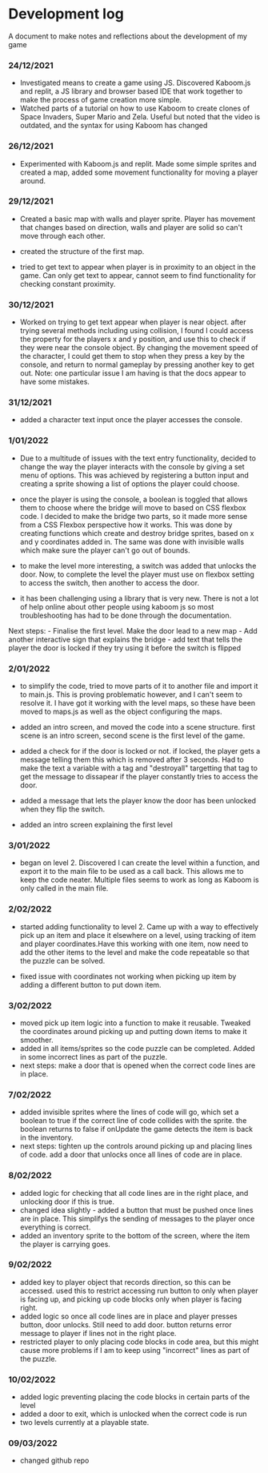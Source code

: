 # Development log
A document to make notes and reflections about the development of my game

### 24/12/2021
 - Investigated means to create a game using JS. Discovered Kaboom.js and replit, a JS library and browser based IDE that work together to make the process of game creation more simple.
 - Watched parts of a tutorial on how to use Kaboom to create clones of Space Invaders, Super Mario and Zela. Useful but noted that the video is outdated,
   and the syntax for using Kaboom has changed
   
### 26/12/2021
 - Experimented with Kaboom.js and replit. Made some simple sprites and created a map, added some movement functionality for moving a player around.

### 29/12/2021

 - Created a basic map with walls and player sprite. Player has movement that changes based on direction, walls and player are solid so can't move through each other. 

 - created the structure of the first map.

 - tried to get text to appear when player is in proximity to an object in the game. Can only get text to appear, cannot seem to find functionality for checking constant proximity. 

 ### 30/12/2021

 - Worked on trying to get text appear when player is near object. after trying several methods including using collision, I found I could access the property for the players x and y position, and use this to check if they were near the console object. By changing the movement speed of the character, I could get them to stop when they press a key by the console, and return to normal gameplay by pressing another key to get out. Note: one particular issue I am having is that the docs appear to have some mistakes.

  ### 31/12/2021
  - added a character text input once the player accesses the console.

  ### 1/01/2022
   - Due to a multitude of issues with the text entry functionality, decided to change the way the player interacts with the console by giving a set menu of options. This was achieved by registering a button input and creating a sprite showing a list of options the player could choose.

   - once the player is using the console, a boolean is toggled that allows them to choose where the bridge will move to based on CSS flexbox code. I decided to make the bridge two parts, so it made more sense from a CSS Flexbox perspective how it works. This was done by creating functions which create and destroy bridge sprites, based on x and y coordinates added in. The same was done with invisible walls which make sure the player can't go out of bounds.

   - to make the level more interesting, a switch was added that unlocks the door. Now, to complete the level the player must use on flexbox setting to access the switch, then another to access the door. 

   - it has been challenging using a library that is very new. There is not a lot of help online about other people using kaboom js so most troubleshooting has had to be done through the documentation.

   Next steps:
    - Finalise the first level. Make the door lead to a new map
    - Add another interactive sign that explains the bridge
    - add text that tells the player the door is locked if they try using it before the switch is flipped

### 2/01/2022
  - to simplify the code, tried to move parts of it to another file and import it to main.js. This is proving problematic however, and I can't seem to resolve it. I have got it working with the level maps, so these have been moved to maps.js as well as the object configuring the maps. 

  - added an intro screen, and moved the code into a scene structure. first scene is an intro screen, second scene is the first level of the game.

  - added a check for if the door is locked or not. if locked, the player gets a message telling them this which is removed after 3 seconds. Had to make the text a variable with a tag and "destroyall" targetting that tag to get the message to dissapear if the player constantly tries to access the door.

  - added a message that lets the player know the door has been unlocked when they flip the switch.

  - added an intro screen explaining the first level

  ### 3/01/2022
 - began on level 2. Discovered I can create the level within a function, and export it to the main file to be used as a call back. This allows me to keep the code neater. Multiple files seems to work as long as Kaboom is only called in the main file. 

 ### 2/02/2022
  - started adding functionality to level 2. Came up with a way to effectively pick up an item and place it elsewhere on a level, using tracking of item and player coordinates.Have this working with one item, now need to add the other items to the level and make the code repeatable so that the puzzle can be solved.  

 - fixed issue with coordinates not working when picking up item by adding a different button to put down item.

 ### 3/02/2022
  - moved pick up item logic into a function to make it reusable. Tweaked the coordinates around picking up and putting down items to make it smoother.
  - added in all items/sprites so the code puzzle can be completed. Added in some incorrect lines as part of the puzzle. 
  - next steps: make a door that is opened when the correct code lines are in place.

### 7/02/2022
 - added invisible sprites where the lines of code will go, which set a boolean to true if the correct line of code collides with the sprite. the boolean returns to false if onUpdate the game detects the item is back in the inventory. 
 - next steps: tighten up the controls around picking up and placing lines of code. add a door that unlocks once all lines of code are in place. 

### 8/02/2022
- added logic for checking that all code lines are in the right place, and unlocking door if this is true. 
- changed idea slightly - added a button that must be pushed once lines are in place. This simplifys the sending of messages to the player once everything is correct. 
- added an inventory sprite to the bottom of the screen, where the item the player is carrying goes. 

### 9/02/2022
- added key to player object that records direction, so this can be accessed. used this to restrict accessing run button to only when player is facing up, and picking up code blocks only when player is facing right. 
- added logic so once all code lines are in place and player presses button, door unlocks. Still need to add door. button returns error message to player if lines not in the right place. 
- restricted player to only placing code blocks in code area, but this might cause more problems if I am to keep using "incorrect" lines as part of the puzzle. 

### 10/02/2022
- added logic preventing placing the code blocks in certain parts of the level
- added a door to exit, which is unlocked when the correct code is run
- two levels currently at a playable state.

### 09/03/2022
- changed github repo